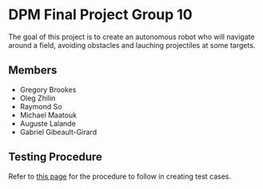# DPM Final Project Group 10

The goal of this project is to create an autonomous robot who will navigate around a field, avoiding obstacles and lauching projectiles at some targets.

## Members
* Gregory Brookes
* Oleg Zhilin
* Raymond So
* Michael Maatouk
* Auguste Lalande
* Gabriel Gibeault-Girard

## Testing Procedure

Refer to [this page](https://github.com/DPMFinalProject/DPM-Final-Project/tree/master/FinalProject/src/tests)
for the procedure to follow in creating test cases.